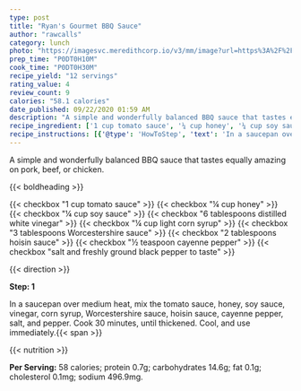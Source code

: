 ```yaml
---
type: post
title: "Ryan's Gourmet BBQ Sauce"
author: "rawcalls"
category: lunch
photo: "https://imagesvc.meredithcorp.io/v3/mm/image?url=https%3A%2F%2Fimages.media-allrecipes.com%2Fuserphotos%2F4519430.jpg"
prep_time: "P0DT0H10M"
cook_time: "P0DT0H30M"
recipe_yield: "12 servings"
rating_value: 4
review_count: 9
calories: "58.1 calories"
date_published: 09/22/2020 01:59 AM
description: "A simple and wonderfully balanced BBQ sauce that tastes equally amazing on pork, beef, or chicken."
recipe_ingredient: ['1 cup tomato sauce', '¼ cup honey', '¼ cup soy sauce', '6 tablespoons distilled white vinegar', '¼ cup light corn syrup', '3 tablespoons Worcestershire sauce', '2 tablespoons hoisin sauce', '½ teaspoon cayenne pepper', 'salt and freshly ground black pepper to taste']
recipe_instructions: [{'@type': 'HowToStep', 'text': 'In a saucepan over medium heat, mix the tomato sauce, honey, soy sauce, vinegar, corn syrup, Worcestershire sauce, hoisin sauce, cayenne pepper, salt, and pepper. Cook 30 minutes, until thickened. Cool, and use immediately.\n'}]
---
```


A simple and wonderfully balanced BBQ sauce that tastes equally amazing on pork, beef, or chicken. 

{{< boldheading >}}

{{< checkbox "1 cup tomato sauce" >}}
{{< checkbox "¼ cup honey" >}}
{{< checkbox "¼ cup soy sauce" >}}
{{< checkbox "6 tablespoons distilled white vinegar" >}}
{{< checkbox "¼ cup light corn syrup" >}}
{{< checkbox "3 tablespoons Worcestershire sauce" >}}
{{< checkbox "2 tablespoons hoisin sauce" >}}
{{< checkbox "½ teaspoon cayenne pepper" >}}
{{< checkbox "salt and freshly ground black pepper to taste" >}}


{{< direction >}}

**Step: 1**

In a saucepan over medium heat, mix the tomato sauce, honey, soy sauce, vinegar, corn syrup, Worcestershire sauce, hoisin sauce, cayenne pepper, salt, and pepper. Cook 30 minutes, until thickened. Cool, and use immediately.{{< span >}}

{{< nutrition >}}

**Per Serving:** 58 calories; protein 0.7g; carbohydrates 14.6g; fat 0.1g; cholesterol 0.1mg; sodium 496.9mg.